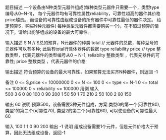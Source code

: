 题目描述
一个设备由N种类型元器件组成(每种类型元器件只需要一个，类型type编号从0~N-1)，
每个元器件均有可靠性属性reliability，可靠性越高的器件其价格price越贵。
而设备的可靠性由组成设备的所有器件中可靠性最低的器件决定。
给定预算S，购买N种元器件( 每种类型元器件都需要购买一个)，在不超过预算的情况下，请给出能够组成的设备的最大可靠性。

输入描述
S N // S总的预算，N元器件的种类
total // 元器件的总数，每种型号的元器件可以有多种;
此后有total行具体器件的数据
type reliability price // type 整数类型，代表元器件的类型编号从0 ~ N-1; reliabilty 整数类型 ，代表元器件的可靠性; price 整数类型 ，代表元器件的价格

输出描述
符合预算的设备的最大可靠性，如果预算无法买齐N种器件，则返回 -1

备注
0 <= S,price <= 10000000
0 <= N <= 100
0 <= type <= N-1
0 <= total <= 100000
0 < reliability <= 100000
用例
输入	
500 3
6
0 80 100
0 90 200
1 50 50
1 70 210
2 50 100
2 60 150

输出	60
说明
预算500，设备需要3种元件组成，方案
类型0的第一个(可靠性80),
类型1的第二个(可靠性70),
类型2的第二个(可靠性60),
可以使设备的可靠性最大 60

输入	100 1
1
0 90 200
输出	-1
说明	组成设备需要1个元件，但是元件价格大于预算，因此无法组成设备，返回-1
